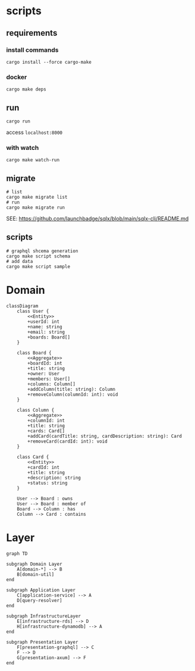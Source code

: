 # scripts

## requirements
### install commands
```
cargo install --force cargo-make
```

### docker
```
cargo make deps
```

## run
```
cargo run
```

access `localhost:8000`


### with watch
```
cargo make watch-run
```


## migrate
```
# list
cargo make migrate list
# run
cargo make migrate run
```

SEE: https://github.com/launchbadge/sqlx/blob/main/sqlx-cli/README.md

## scripts
```
# graphql shcema generation
cargo make script schema
# add data
cargo make script sample
```


# Domain
```mermaid
classDiagram
    class User {
        <<Entity>>
        +userId: int
        +name: string
        +email: string
        +boards: Board[]
    }

    class Board {
        <<Aggregate>>
        +boardId: int
        +title: string
        +owner: User
        +members: User[]
        +columns: Column[]
        +addColumn(title: string): Column
        +removeColumn(columnId: int): void
    }

    class Column {
        <<Aggregate>>
        +columnId: int
        +title: string
        +cards: Card[]
        +addCard(cardTitle: string, cardDescription: string): Card
        +removeCard(cardId: int): void
    }

    class Card {
        <<Entity>>
        +cardId: int
        +title: string
        +description: string
        +status: string
    }

    User --> Board : owns
    User --> Board : member of
    Board --> Column : has
    Column --> Card : contains
```

# Layer
```mermaid
graph TD

subgraph Domain Layer
    A[domain-*] --> B
    B[domain-util]
end

subgraph Application Layer
    C[application-service] --> A
    D[query-resolver]
end

subgraph InfrastructureLayer
    E[infrastructure-rds] --> D
    H[infrastructure-dynamodb] --> A
end

subgraph Presentation Layer
    F[presentation-graphql] --> C
    F --> D
    G[presentation-axum] --> F
end
```
